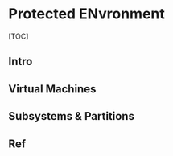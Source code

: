 # Protected ENvronment

[TOC]



## Intro


## Virtual Machines


## Subsystems & Partitions

## Ref


